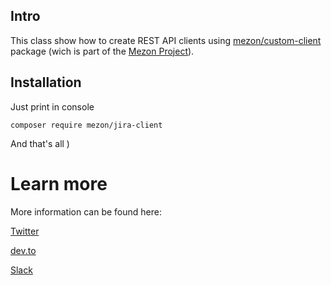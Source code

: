 ## Intro
This class show how to create REST API clients using [mezon/custom-client](https://github.com/alexdodonov/mezon-custom-client) package (wich is part of the [Mezon Project](https://github.com/alexdodonov/mezon)).

## Installation

Just print in console

```
composer require mezon/jira-client
```

And that's all )

# Learn more

More information can be found here:

[Twitter](https://twitter.com/mezonphp)

[dev.to](https://dev.to/alexdodonov)

[Slack](https://join.slack.com/t/mezon-framework/signup?x=x-p1148081653955-1171709616688-1154057706548)